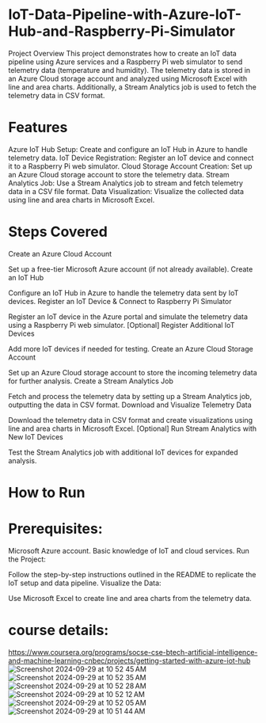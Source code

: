 # IoT-Data-Pipeline-with-Azure-IoT-Hub-and-Raspberry-Pi-Simulator
Project Overview
This project demonstrates how to create an IoT data pipeline using Azure services and a Raspberry Pi web simulator to send telemetry data (temperature and humidity). The telemetry data is stored in an Azure Cloud storage account and analyzed using Microsoft Excel with line and area charts. Additionally, a Stream Analytics job is used to fetch the telemetry data in CSV format.

# Features
Azure IoT Hub Setup: Create and configure an IoT Hub in Azure to handle telemetry data.
IoT Device Registration: Register an IoT device and connect it to a Raspberry Pi web simulator.
Cloud Storage Account Creation: Set up an Azure Cloud storage account to store the telemetry data.
Stream Analytics Job: Use a Stream Analytics job to stream and fetch telemetry data in a CSV file format.
Data Visualization: Visualize the collected data using line and area charts in Microsoft Excel.

# Steps Covered
Create an Azure Cloud Account

Set up a free-tier Microsoft Azure account (if not already available).
Create an IoT Hub

Configure an IoT Hub in Azure to handle the telemetry data sent by IoT devices.
Register an IoT Device & Connect to Raspberry Pi Simulator

Register an IoT device in the Azure portal and simulate the telemetry data using a Raspberry Pi web simulator.
[Optional] Register Additional IoT Devices

Add more IoT devices if needed for testing.
Create an Azure Cloud Storage Account

Set up an Azure Cloud storage account to store the incoming telemetry data for further analysis.
Create a Stream Analytics Job

Fetch and process the telemetry data by setting up a Stream Analytics job, outputting the data in CSV format.
Download and Visualize Telemetry Data

Download the telemetry data in CSV format and create visualizations using line and area charts in Microsoft Excel.
[Optional] Run Stream Analytics with New IoT Devices

Test the Stream Analytics job with additional IoT devices for expanded analysis.
# How to Run
# Prerequisites:

Microsoft Azure account.
Basic knowledge of IoT and cloud services.
Run the Project:

Follow the step-by-step instructions outlined in the README to replicate the IoT setup and data pipeline.
Visualize the Data:

Use Microsoft Excel to create line and area charts from the telemetry data.

# course details:
https://www.coursera.org/programs/socse-cse-btech-artificial-intelligence-and-machine-learning-cnbec/projects/getting-started-with-azure-iot-hub
![Screenshot 2024-09-29 at 10 52 45 AM](https://github.com/user-attachments/assets/4fd57b8b-40cf-457c-b2f8-d571be6084b2)
![Screenshot 2024-09-29 at 10 52 35 AM](https://github.com/user-attachments/assets/fd508653-61d5-412a-b9f3-5297ea2fbb37)
![Screenshot 2024-09-29 at 10 52 28 AM](https://github.com/user-attachments/assets/57218010-40f5-4850-ba6b-fd0763e6b39c)
![Screenshot 2024-09-29 at 10 52 12 AM](https://github.com/user-attachments/assets/854f7f67-cc30-4da5-86e1-bb924d76c329)
![Screenshot 2024-09-29 at 10 52 05 AM](https://github.com/user-attachments/assets/8440e5ff-a6f1-4fc3-aaed-4620f3881e10)
![Screenshot 2024-09-29 at 10 51 44 AM](https://github.com/user-attachments/assets/70c7167d-01d3-427f-a5fa-2d1feb3fc2f8)




